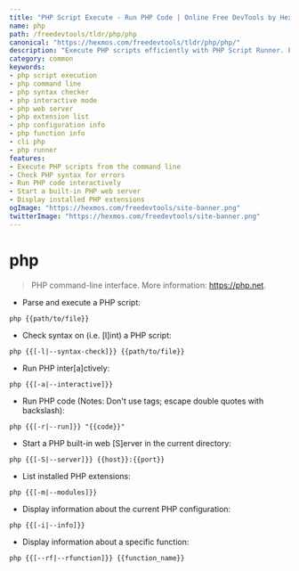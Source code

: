 ```yaml
---
title: "PHP Script Execute - Run PHP Code | Online Free DevTools by Hexmos"
name: php
path: /freedevtools/tldr/php/php
canonical: "https://hexmos.com/freedevtools/tldr/php/php/"
description: "Execute PHP scripts efficiently with PHP Script Runner. Easily test syntax, run code snippets, and manage built-in web servers. Free online tool, no registration required."
category: common
keywords:
- php script execution
- php command line
- php syntax checker
- php interactive mode
- php web server
- php extension list
- php configuration info
- php function info
- cli php
- php runner
features:
- Execute PHP scripts from the command line
- Check PHP syntax for errors
- Run PHP code interactively
- Start a built-in PHP web server
- Display installed PHP extensions
ogImage: "https://hexmos.com/freedevtools/site-banner.png"
twitterImage: "https://hexmos.com/freedevtools/site-banner.png"
---
```


# php

> PHP command-line interface.
> More information: <https://php.net>.

- Parse and execute a PHP script:

`php {{path/to/file}}`

- Check syntax on (i.e. [l]int) a PHP script:

`php {{[-l|--syntax-check]}} {{path/to/file}}`

- Run PHP inter[a]ctively:

`php {{[-a|--interactive]}}`

- Run PHP code (Notes: Don't use <? ?> tags; escape double quotes with backslash):

`php {{[-r|--run]}} "{{code}}"`

- Start a PHP built-in web [S]erver in the current directory:

`php {{[-S|--server]}} {{host}}:{{port}}`

- List installed PHP extensions:

`php {{[-m|--modules]}}`

- Display information about the current PHP configuration:

`php {{[-i|--info]}}`

- Display information about a specific function:

`php {{[--rf|--rfunction]}} {{function_name}}`
